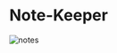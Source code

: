 # Note-Keeper
![notes](https://user-images.githubusercontent.com/94192514/196744860-8132f8e3-3c64-4e11-b10c-072cf698c4f7.png)
